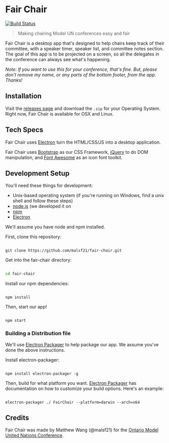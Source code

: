 # Fair Chair

[![Build Status](https://travis-ci.org/malsf21/fair-chair.svg?branch=master)](https://travis-ci.org/malsf21/fair-chair)

> Making chairing Model UN conferences easy and fair

Fair Chair is a desktop app that's designed to help chairs keep track of their committee, with a speaker timer, speaker list, and committee notes section. The goal of this app is to be projected on a screen, so all the delegates in the conference can always see what's happening.

*Note: If you want to use this for your conference, that's fine. But, please don't remove my name, or any parts of the bottom footer, from the app. Thanks!*

## Installation

Visit the [releases page](https://github.com/malsf21/fair-chair/releases) and download the `.zip` for your Operating System. Right now, Fair Chair is available for OSX and Linux.

## Tech Specs

Fair Chair uses [Electron](https://github.com/electron/electron) turn the HTML/CSS/JS into a desktop application.

Fair Chair uses [Bootstrap](https://github.com/twbs/bootstrap) as our CSS Framework, [jQuery](https://github.com/jquery/jquery) to do DOM manipulation, and [Font Awesome](https://github.com/FortAwesome/Font-Awesome) as an icon font toolkit.

## Development Setup

You'll need these things for development:

* Unix-based operating system (if you're running on Windows, find a unix shell and follow these steps)
* [node.js](https://nodejs.org) (we developed it on
* [npm](https://www.npmjs.com/)
* [Electron](https://github.com/electron/electron)

We'll assume you have node and npm installed.

First, clone this repository:

```git

git clone https://github.com/malsf21/fair-chair.git

```

Get into the fair-chair directory:

```bash

cd fair-chair

```

Install our npm dependencies:

```

npm install

```

Then, start our app!

```

npm start

```

### Building a Distribution file

We'll use [Electron Packager](https://github.com/electron-userland/electron-packager) to help package our app. We assume you've done the above instructions.

Install electron-packager:

```

npm install electron-packager -g

```

Then, build for what platform you want. [Electron Packager](https://github.com/electron-userland/electron-packager) has documentation on how to customize your build options. Here's an example:

```

electron-packager ./ FairChair --platform=darwin --arch=x64

```

## Credits

Fair Chair was made by Matthew Wang (@malsf21) for the [Ontario Model United Nations Conference](https://omun.ca).

